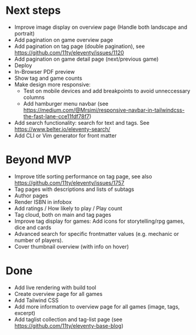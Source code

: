 # Next steps
- Improve image display on overview page (Handle both landscape and portrait)
- Add pagination on game overview page 
- Add pagination on tag page (double pagination), see https://github.com/11ty/eleventy/issues/1120
- Add pagination on game detail page (next/previous game)
- Deploy
- In-Browser PDF preview
- Show tag and game counts
- Make design more responsive: 
	- Test on mobile devices and add breakpoints to avoid unneccessary columns
	- Add hamburger menu navbar (see https://medium.com/@Mrsimi/responsive-navbar-in-tailwindcss-the-fast-lane-cce11fdf78f7)
- Add search functionality: search for text and tags. See https://www.belter.io/eleventy-search/
- Add CLI or Vim generator for front matter

# Beyond MVP
- Improve title sorting performance on tag page, see also https://github.com/11ty/eleventy/issues/1757
- Tag pages with descriptions and lists of subtags
- Author pages
- Render ISBN in infobox
- Add ratings / How likely to play / Play count
- Tag cloud, both on main and tag pages
- Improve tag display for games: Add icons for storytelling/rpg games,
	dice and cards
- Advanced search for specific frontmatter values (e.g. mechanic or number
	of players).
- Cover thumbnail overview (with info on hover)

# Done

- Add live rendering with build tool
- Create overview page for all games
- Add Tailwind CSS
- Add more information to overview page for all games (image, tags,
  excerpt)
- Add taglist collection and tag-list page (see https://github.com/11ty/eleventy-base-blog)
